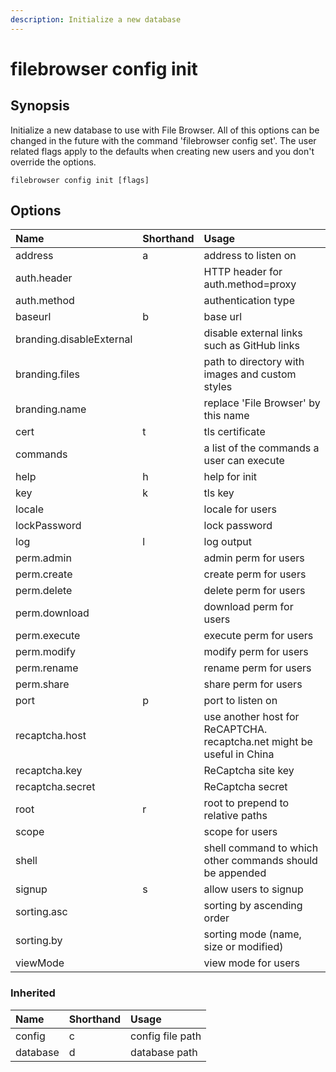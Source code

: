 ```yaml
---
description: Initialize a new database
---
```


# filebrowser config init

## Synopsis

Initialize a new database to use with File Browser. All of this options can be changed in the future with the command 'filebrowser config set'. The user related flags apply to the defaults when creating new users and you don't override the options.

```text
filebrowser config init [flags]
```

## Options

| Name | Shorthand | Usage |
| :--- | :--- | :--- |
| address | a | address to listen on |
| auth.header |  | HTTP header for auth.method=proxy |
| auth.method |  | authentication type |
| baseurl | b | base url |
| branding.disableExternal |  | disable external links such as GitHub links |
| branding.files |  | path to directory with images and custom styles |
| branding.name |  | replace 'File Browser' by this name |
| cert | t | tls certificate |
| commands |  | a list of the commands a user can execute |
| help | h | help for init |
| key | k | tls key |
| locale |  | locale for users |
| lockPassword |  | lock password |
| log | l | log output |
| perm.admin |  | admin perm for users |
| perm.create |  | create perm for users |
| perm.delete |  | delete perm for users |
| perm.download |  | download perm for users |
| perm.execute |  | execute perm for users |
| perm.modify |  | modify perm for users |
| perm.rename |  | rename perm for users |
| perm.share |  | share perm for users |
| port | p | port to listen on |
| recaptcha.host |  | use another host for ReCAPTCHA. recaptcha.net might be useful in China |
| recaptcha.key |  | ReCaptcha site key |
| recaptcha.secret |  | ReCaptcha secret |
| root | r | root to prepend to relative paths |
| scope |  | scope for users |
| shell |  | shell command to which other commands should be appended |
| signup | s | allow users to signup |
| sorting.asc |  | sorting by ascending order |
| sorting.by |  | sorting mode \(name, size or modified\) |
| viewMode |  | view mode for users |

### Inherited

| Name | Shorthand | Usage |
| :--- | :--- | :--- |
| config | c | config file path |
| database | d | database path |

